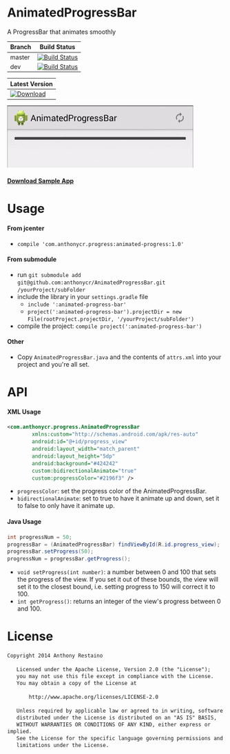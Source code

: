 AnimatedProgressBar
===================
A ProgressBar that animates smoothly

| Branch | Build Status |
|--------|--------------|
| master | [![Build Status](https://travis-ci.org/anthonycr/AnimatedProgressBar.svg?branch=master)](https://travis-ci.org/anthonycr/AnimatedProgressBar) |
| dev    | [![Build Status](https://travis-ci.org/anthonycr/AnimatedProgressBar.svg?branch=dev)](https://travis-ci.org/anthonycr/AnimatedProgressBar) |

| Latest Version |
|----------------|
| [![Download](https://api.bintray.com/packages/anthonycr/android/com.anthonycr.progress%3Aanimated-progress/images/download.svg)](https://bintray.com/anthonycr/android/com.anthonycr.progress%3Aanimated-progress/_latestVersion) |

![](animation.gif)

#### [Download Sample App](https://github.com/anthonycr/AnimatedProgressBar/releases/download/1.0.0/release.apk)

# Usage

#### From jcenter
* `compile 'com.anthonycr.progress:animated-progress:1.0'`

#### From submodule
* run `git submodule add git@github.com:anthonycr/AnimatedProgressBar.git /yourProject/subFolder`
* include the library in your `settings.gradle` file
    - `include ':animated-progress-bar'`
    - `project(':animated-progress-bar').projectDir = new File(rootProject.projectDir, '/yourProject/subFolder')`
* compile the project: `compile project(':animated-progress-bar')`

#### Other
* Copy `AnimatedProgressBar.java` and the contents of `attrs.xml` into your project and you're all set.

# API

#### XML Usage
```XML
<com.anthonycr.progress.AnimatedProgressBar
        xmlns:custom="http://schemas.android.com/apk/res-auto"
        android:id="@+id/progress_view"
        android:layout_width="match_parent"
        android:layout_height="5dp"
        android:background="#424242"
        custom:bidirectionalAnimate="true"
        custom:progressColor="#2196f3" />
```

- `progressColor`: set the progress color of the AnimatedProgressBar.
- `bidirectionalAnimate`: set to true to have it animate up and down, set it to false to only have it animate up.

#### Java Usage
```Java
int progressNum = 50;
progressBar = (AnimatedProgressBar) findViewById(R.id.progress_view);
progressBar.setProgress(50);
progressNum = progressBar.getProgress();
```

- `void setProgress(int number)`: a number between 0 and 100 that sets the progress of the view. If you set it out of these bounds, the view will set it to the closest bound, i.e. setting progress to 150 will correct it to 100.
- `int getProgress()`: returns an integer of the view's progress between 0 and 100.

# License

```
Copyright 2014 Anthony Restaino

   Licensed under the Apache License, Version 2.0 (the "License");
   you may not use this file except in compliance with the License.
   You may obtain a copy of the License at

       http://www.apache.org/licenses/LICENSE-2.0

   Unless required by applicable law or agreed to in writing, software
   distributed under the License is distributed on an "AS IS" BASIS,
   WITHOUT WARRANTIES OR CONDITIONS OF ANY KIND, either express or implied.
   See the License for the specific language governing permissions and
   limitations under the License.
```
